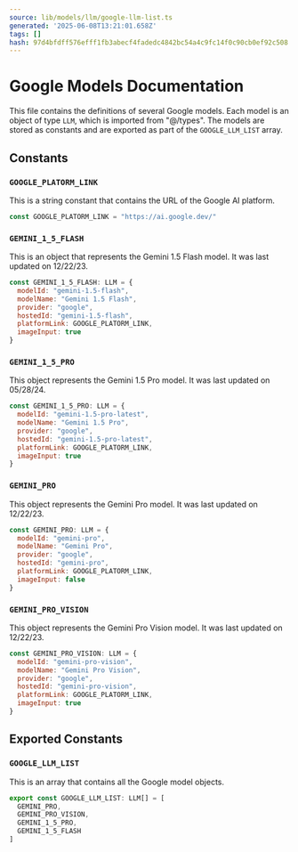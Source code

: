 ```yaml
---
source: lib/models/llm/google-llm-list.ts
generated: '2025-06-08T13:21:01.658Z'
tags: []
hash: 97d4bfdff576efff1fb3abecf4fadedc4842bc54a4c9fc14f0c90cb0ef92c508
---
```

# Google Models Documentation

This file contains the definitions of several Google models. Each model is an object of type `LLM`, which is imported from "@/types". The models are stored as constants and are exported as part of the `GOOGLE_LLM_LIST` array.

## Constants

### `GOOGLE_PLATORM_LINK`

This is a string constant that contains the URL of the Google AI platform.

```javascript
const GOOGLE_PLATORM_LINK = "https://ai.google.dev/"
```

### `GEMINI_1_5_FLASH`

This is an object that represents the Gemini 1.5 Flash model. It was last updated on 12/22/23.

```javascript
const GEMINI_1_5_FLASH: LLM = {
  modelId: "gemini-1.5-flash",
  modelName: "Gemini 1.5 Flash",
  provider: "google",
  hostedId: "gemini-1.5-flash",
  platformLink: GOOGLE_PLATORM_LINK,
  imageInput: true
}
```

### `GEMINI_1_5_PRO`

This object represents the Gemini 1.5 Pro model. It was last updated on 05/28/24.

```javascript
const GEMINI_1_5_PRO: LLM = {
  modelId: "gemini-1.5-pro-latest",
  modelName: "Gemini 1.5 Pro",
  provider: "google",
  hostedId: "gemini-1.5-pro-latest",
  platformLink: GOOGLE_PLATORM_LINK,
  imageInput: true
}
```

### `GEMINI_PRO`

This object represents the Gemini Pro model. It was last updated on 12/22/23.

```javascript
const GEMINI_PRO: LLM = {
  modelId: "gemini-pro",
  modelName: "Gemini Pro",
  provider: "google",
  hostedId: "gemini-pro",
  platformLink: GOOGLE_PLATORM_LINK,
  imageInput: false
}
```

### `GEMINI_PRO_VISION`

This object represents the Gemini Pro Vision model. It was last updated on 12/22/23.

```javascript
const GEMINI_PRO_VISION: LLM = {
  modelId: "gemini-pro-vision",
  modelName: "Gemini Pro Vision",
  provider: "google",
  hostedId: "gemini-pro-vision",
  platformLink: GOOGLE_PLATORM_LINK,
  imageInput: true
}
```

## Exported Constants

### `GOOGLE_LLM_LIST`

This is an array that contains all the Google model objects.

```javascript
export const GOOGLE_LLM_LIST: LLM[] = [
  GEMINI_PRO,
  GEMINI_PRO_VISION,
  GEMINI_1_5_PRO,
  GEMINI_1_5_FLASH
]
```
